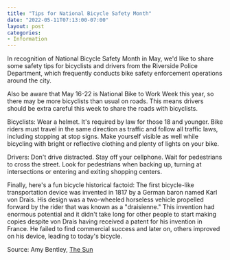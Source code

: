 ```yaml
---
title: "Tips for National Bicycle Safety Month"
date: "2022-05-11T07:13:00-07:00"
layout: post
categories:
- Information
---
```


In recognition of National Bicycle Safety Month in May, we'd like to share some safety tips for bicyclists and drivers from the Riverside Police Department, which frequently conducts bike safety enforcement operations around the city.

Also be aware that May 16-22 is National Bike to Work Week this year, so there may be more bicyclists than usual on roads. This means drivers should be extra careful this week to share the roads with bicyclists.

Bicyclists: Wear a helmet. It's required by law for those 18 and younger. Bike riders must travel in the same direction as traffic and follow all traffic laws, including stopping at stop signs. Make yourself visible as well while bicycling with bright or reflective clothing and plenty of lights on your bike.

Drivers: Don't drive distracted. Stay off your cellphone. Wait for pedestrians to cross the street. Look for pedestrians when backing up, turning at intersections or entering and exiting shopping centers.

Finally, here's a fun bicycle historical factoid: The first bicycle-like transportation device was invented in 1817 by a German baron named Karl von Drais. His design was a two-wheeled horseless vehicle propelled forward by the rider that was known as a "draisienne." This invention had enormous potential and it didn't take long for other people to start making copies despite von Drais having received a patent for his invention in France. He failed to find commercial success and later on, others improved on his device, leading to today's bicycle.

Source: Amy Bentley, [The Sun](https://www.sbsun.com/2022/05/11/is-it-illegal-to-turn-left-at-a-signal-if-it-stays-red-and-never-changes/)